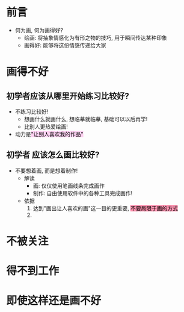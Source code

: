 # 前言

- 何为画, 何为画得好?
	- 绘画: 将抽象情感化为有形之物的技巧, 用于瞬间传达某种印象
	- 画得好: 能够将这份情感传递给大家

# 画得不好

## 初学者应该从哪里开始练习比较好?

- 不练习比较好!
	- 想画什么就画什么, 想临摹就临摹, 基础可以以后再学!
	- 比别人更热爱绘画!
- 动力是<mark style="background: #FFB8EBA6;">"让别人喜欢我的作品"</mark> 

## 初学者 应该怎么画比较好?

- 不要想着画, 而是想着制作!
	- 解读
		- 画: 仅仅使用笔画线条完成画作
		- 制作: 自由使用软件中的各种工具完成画作!
	- 依据
		1. 达到"画出让人喜欢的画"这一目的更重要, <mark style="background: #FF5582A6;">不要局限于画的方式</mark>
		2. 

# 不被关注


# 得不到工作


# 即使这样还是画不好